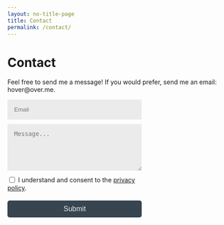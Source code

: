 ```yaml
---
layout: no-title-page
title: Contact
permalink: /contact/
---
```


<style type="text/css">
  /*--- Email ---*/
  .protect:hover p.inner span {
    display: none;
  }
  
  .protect:hover p.inner:after {
    content: "\002E" attr(domain) "\002E \006C \0069 \0061 \006D \0040 \0074 \0073 \0065 \0074";
    unicode-bidi: bidi-override; direction: rtl
  }
  
  /*--- Contact form ---*/
  
  input, textarea { 
    outline: none;
  }
 
  form {
    position: relative;
    width: 80%;
  }
   
  .form-inner {
    box-sizing: border-box;
  }
  
  .form-inner input,
  .form-inner textarea {
    width: 100%;
    padding: 15px;
    margin-bottom: 10px;
    border: none;
    border-radius: 2px;
    background: #ebebeb;
    box-sizing:border-box
  }
   
  button {
    width: 100%;
    padding: 10px;
    margin-top: 20px;
    border-radius: 5px;
    border: none;
    background: #36454f; 
    font-size: 16px;
    font-weight: 400;
    color: #ebebeb;
  }
    
  button:hover {
    background: #1d262b;
    cursor: pointer;
  } 
    
  @media (min-width: 600px) {
     form {
       width: 60%;
     }
  }
    
  input[type="checkbox"] {
    display:inline-block;
    vertical-align:middle;
  }
  
  label {
    vertical-align:middle;
  }
</style>

# Contact
<div class="protect" role="text" aria-label="My email address is my name, without capitals or spaces, then dash, then the word website. All of this at protonmail dot com.">
  <p class="inner" domain="moc">    
     Feel free to send me a message! If you would prefer, send me an email: <span class="ltrText">hover@over.me.</span>
  </p>
</div>

<form action="https://usebasin.com/f/b7e6cac71fe7" method="POST">
  <div class="form-inner">
    <input type="email" placeholder="Email" name="email">
    <textarea placeholder="Message..." rows="5" name="message"></textarea>
  </div>
  <input type="checkbox" required id="check1">
    <label for="check1">
      I understand and consent to the <a href="../resources/privacy-policy.pdf"> privacy policy</a>.
    </label>
  <br>
  <button>Submit</button>
</form>